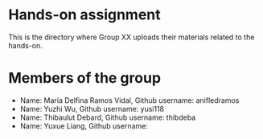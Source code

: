 Hands-on assignment
==================

This is the directory where Group XX uploads their materials related to the hands-on.

# Members of the group

* Name: María Delfina Ramos Vidal, Github username: anifledramos
* Name: Yuzhi Wu, Github username: yusi118
* Name: Thibaulut Debard, Github username: thibdeba
* Name: Yuxue Liang, Github username: 